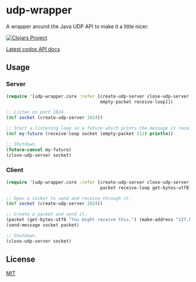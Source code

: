 # udp-wrapper

A wrapper around the Java UDP API to make it a little nicer.

[![Clojars Project](https://clojars.org/udp-wrapper/latest-version.svg)](https://clojars.org/udp-wrapper)

[Latest codox API docs](https://skeuomorf.github.io/udp-wrapper/)

## Usage
### Server

```clojure
(require '[udp-wrapper.core :refer [create-udp-server close-udp-server
                                    empty-packet receive-loop]])

;; Listen on port 1024.
(def socket (create-udp-server 1024))

;; Start a listening loop in a future which prints the message it receives.
(def my-future (receive-loop socket (empty-packet 512) println))

;; Shutdown.
(future-cancel my-future)
(close-udp-server socket)
```

### Client

```clojure
(require '[udp-wrapper.core :refer [create-udp-server close-udp-server
                                    packet receive-loop get-bytes-utf8]]])

;; Open a socket to send and receive through it.
(def socket (create-udp-server 1024))

;; Create a packet and send it.
(packet (get-bytes-utf8 "You might receive this.") (make-address "127.0.0.1") 1337)
(send-message socket packet)

;; Shutdown.
(close-udp-server socket)
```

## License
[MIT](./LICENSE)
